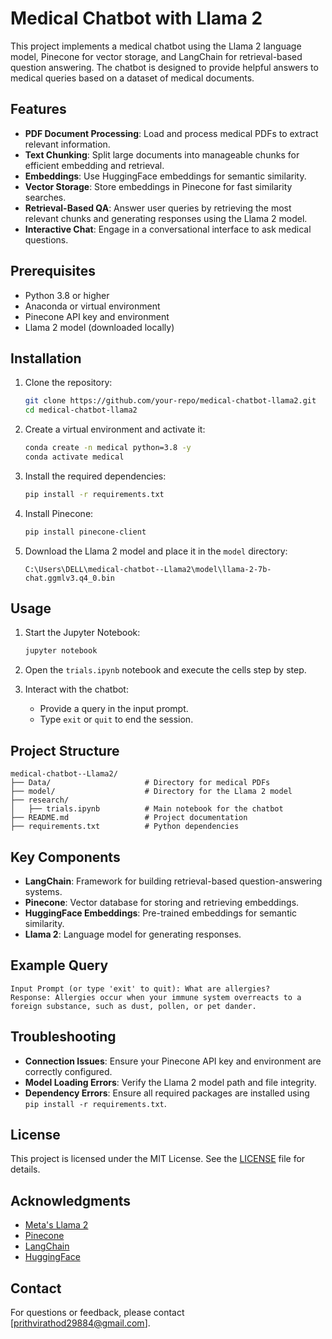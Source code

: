 # Medical Chatbot with Llama 2

This project implements a medical chatbot using the Llama 2 language model, Pinecone for vector storage, and LangChain for retrieval-based question answering. The chatbot is designed to provide helpful answers to medical queries based on a dataset of medical documents.

## Features

- **PDF Document Processing**: Load and process medical PDFs to extract relevant information.
- **Text Chunking**: Split large documents into manageable chunks for efficient embedding and retrieval.
- **Embeddings**: Use HuggingFace embeddings for semantic similarity.
- **Vector Storage**: Store embeddings in Pinecone for fast similarity searches.
- **Retrieval-Based QA**: Answer user queries by retrieving the most relevant chunks and generating responses using the Llama 2 model.
- **Interactive Chat**: Engage in a conversational interface to ask medical questions.

## Prerequisites

- Python 3.8 or higher
- Anaconda or virtual environment
- Pinecone API key and environment
- Llama 2 model (downloaded locally)

## Installation

1. Clone the repository:
   ```bash
   git clone https://github.com/your-repo/medical-chatbot-llama2.git
   cd medical-chatbot-llama2
   ```

2. Create a virtual environment and activate it:
   ```bash
   conda create -n medical python=3.8 -y
   conda activate medical
   ```

3. Install the required dependencies:
   ```bash
   pip install -r requirements.txt
   ```

4. Install Pinecone:
   ```bash
   pip install pinecone-client
   ```

5. Download the Llama 2 model and place it in the `model` directory:
   ```plaintext
   C:\Users\DELL\medical-chatbot--Llama2\model\llama-2-7b-chat.ggmlv3.q4_0.bin
   ```

## Usage

1. Start the Jupyter Notebook:
   ```bash
   jupyter notebook
   ```

2. Open the `trials.ipynb` notebook and execute the cells step by step.

3. Interact with the chatbot:
   - Provide a query in the input prompt.
   - Type `exit` or `quit` to end the session.

## Project Structure

```
medical-chatbot--Llama2/
├── Data/                     # Directory for medical PDFs
├── model/                    # Directory for the Llama 2 model
├── research/
│   ├── trials.ipynb          # Main notebook for the chatbot
├── README.md                 # Project documentation
├── requirements.txt          # Python dependencies
```

## Key Components

- **LangChain**: Framework for building retrieval-based question-answering systems.
- **Pinecone**: Vector database for storing and retrieving embeddings.
- **HuggingFace Embeddings**: Pre-trained embeddings for semantic similarity.
- **Llama 2**: Language model for generating responses.

## Example Query

```plaintext
Input Prompt (or type 'exit' to quit): What are allergies?
Response: Allergies occur when your immune system overreacts to a foreign substance, such as dust, pollen, or pet dander.
```

## Troubleshooting

- **Connection Issues**: Ensure your Pinecone API key and environment are correctly configured.
- **Model Loading Errors**: Verify the Llama 2 model path and file integrity.
- **Dependency Errors**: Ensure all required packages are installed using `pip install -r requirements.txt`.

## License

This project is licensed under the MIT License. See the [LICENSE](LICENSE) file for details.

## Acknowledgments

- [Meta's Llama 2](https://ai.meta.com/llama/)
- [Pinecone](https://www.pinecone.io/)
- [LangChain](https://www.langchain.com/)
- [HuggingFace](https://huggingface.co/)

## Contact

For questions or feedback, please contact [prithvirathod29884@gmail.com].
